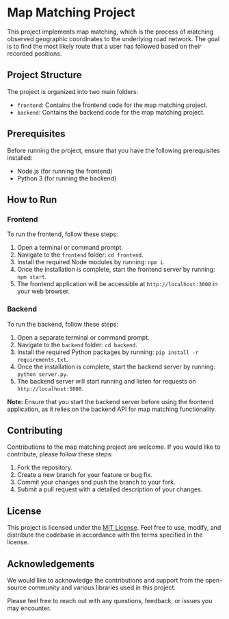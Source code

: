 # Map Matching Project

This project implements map matching, which is the process of matching observed geographic coordinates to the underlying road network. The goal is to find the most likely route that a user has followed based on their recorded positions.

## Project Structure

The project is organized into two main folders:

- `frontend`: Contains the frontend code for the map matching project.
- `backend`: Contains the backend code for the map matching project.

## Prerequisites

Before running the project, ensure that you have the following prerequisites installed:

- Node.js (for running the frontend)
- Python 3 (for running the backend)

## How to Run

### Frontend

To run the frontend, follow these steps:

1. Open a terminal or command prompt.
2. Navigate to the `frontend` folder: `cd frontend`.
3. Install the required Node modules by running: `npm i`.
4. Once the installation is complete, start the frontend server by running: `npm start`.
5. The frontend application will be accessible at `http://localhost:3000` in your web browser.

### Backend

To run the backend, follow these steps:

1. Open a separate terminal or command prompt.
2. Navigate to the `backend` folder: `cd backend`.
3. Install the required Python packages by running: `pip install -r requirements.txt`.
4. Once the installation is complete, start the backend server by running: `python server.py`.
5. The backend server will start running and listen for requests on `http://localhost:5000`.

**Note:** Ensure that you start the backend server before using the frontend application, as it relies on the backend API for map matching functionality.

## Contributing

Contributions to the map matching project are welcome. If you would like to contribute, please follow these steps:

1. Fork the repository.
2. Create a new branch for your feature or bug fix.
3. Commit your changes and push the branch to your fork.
4. Submit a pull request with a detailed description of your changes.

## License

This project is licensed under the [MIT License](LICENSE). Feel free to use, modify, and distribute the codebase in accordance with the terms specified in the license.

## Acknowledgements

We would like to acknowledge the contributions and support from the open-source community and various libraries used in this project.

Please feel free to reach out with any questions, feedback, or issues you may encounter.
